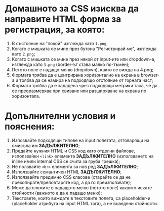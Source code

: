 # Домашното за CSS изисква да направите HTML форма за регистрация, за която:

 1. В състояние на "покой" изглежда като ```1.png```;
 2. Когато с мишката се мине през бутона "Регистрирай ме", изглежда като ```2.png```;
 3. Когато с мишката се мине през някой от input-ите или dropdown-а, изглежда като ```3.png``` (border-ът става малко по-тъмен);
 4. Петото поле е падащо меню (dropdown), както се вижда на 4.png;
 5. Формата трябва да е центрирана хоризонтално на екрана в browser-a и трябва да се намира на подходящо отстояние от горната част;
 6. Формата трябва да е зададена чрез подходящи метрики така, че да се преоразмерява при свиване или разширяване на екрана по хоризонтала.

# Допълнителни условия и пояснения:

 1. Изпозвайте подходящи типове на input полетата, отговарящи на смисъла им **ЗАДЪЛЖИТЕЛНО**;
 2. Предайте нужния HTML и CSS код като отделни файлове, използвайки ```<link>``` елемента **ЗАДЪЛЖИТЕЛНО** (използването на inline и/или internal CSS се счита за груба грешка); 
 3. Не ползвайте ```<br>``` елемента за нов ред **ЗАДЪЛЖИТЕЛНО**;
 4. Използвайте семантичен HTML **ЗАДЪЛЖИТЕЛНО**;
 5. Използвайте предимно CSS класове (старайте се да не прекопирате/преповтаряте код, а да го преизползвате);
 6. Може да сложите в падащото меню (петото поле) каквито искате стойности (важното е да е падащо меню);
 7. Текстовете, които виждате в текстовите полета, са placeholder-и (placeholder атрибута на input HTML тага), а не въведени стойности.
